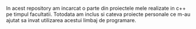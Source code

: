 In acest repository am incarcat o parte din proiectele mele realizate in c++ pe timpul facultatii.
Totodata am inclus si cateva proiecte personale ce m-au ajutat sa invat utilizarea acestui limbaj de programare.
